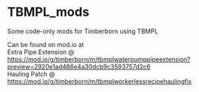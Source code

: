 # TBMPL_mods
 Some code-only mods for Timberborn using TBMPL

Can be found on mod.io at <br/>
Extra Pipe Extension @ https://mod.io/g/timberborn/m/tbmplwaterpumppipeextension?preview=2920e1ad486e4a30dcb9c3593757d2c6 <br/>
Hauling Patch @ https://mod.io/g/timberborn/m/tbmplworkerlessrecipehaulingfix
